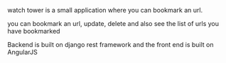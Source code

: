 watch tower is a small application where you can bookmark an url.

you can bookmark an url, update, delete and also see the list of urls you have bookmarked

Backend is built on django rest framework and the front end is built on AngularJS
